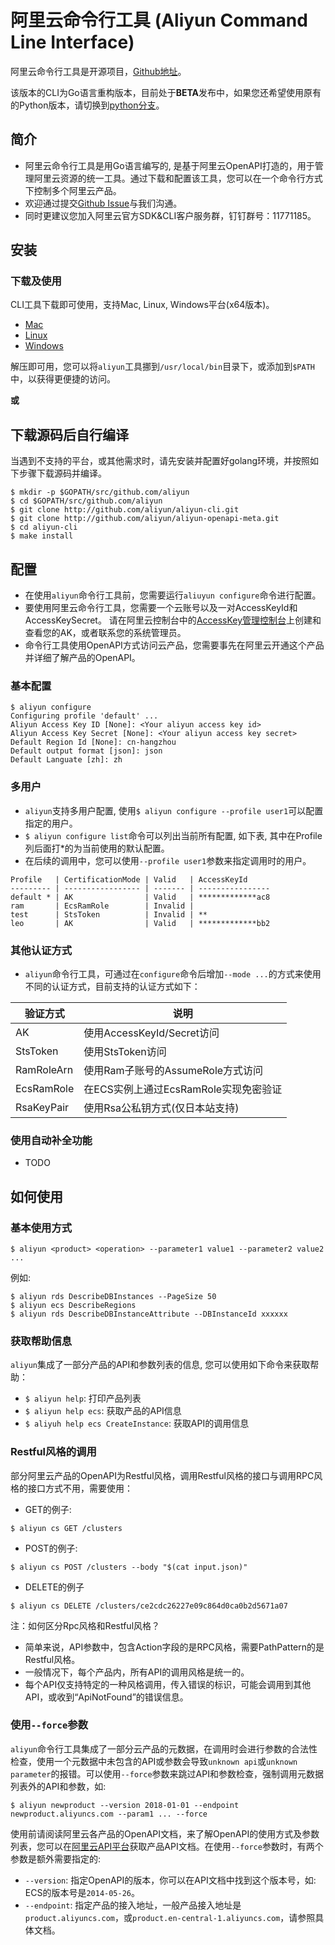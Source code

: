 
# 阿里云命令行工具 (Aliyun Command Line Interface)

阿里云命令行工具是开源项目，[Github地址](https://github.com/aliyun/aliyun-cli)。

该版本的CLI为Go语言重构版本，目前处于**BETA**发布中，如果您还希望使用原有的Python版本，请切换到[python分支](https://github.com/aliyun/aliyun-cli/tree/python_final)。

## 简介

- 阿里云命令行工具是用Go语言编写的, 是基于阿里云OpenAPI打造的，用于管理阿里云资源的统一工具。通过下载和配置该工具，您可以在一个命令行方式下控制多个阿里云产品。
- 欢迎通过提交[Github Issue](https://github.com/aliyun/aliyun-cli/issues/new)与我们沟通。
- 同时更建议您加入阿里云官方SDK&CLI客户服务群，钉钉群号：11771185。


## 安装

### 下载及使用

CLI工具下载即可使用，支持Mac, Linux, Windows平台(x64版本)。

- [Mac](http://aliyun-cli.oss-cn-hangzhou.aliyuncs.com/aliyun-cli-macosx-0.50-amd64.tgz)
- [Linux](http://aliyun-cli.oss-cn-hangzhou.aliyuncs.com/aliyun-cli-linux-0.50-amd64.tgz)
- [Windows](http://aliyun-cli.oss-cn-hangzhou.aliyuncs.com/aliyun-cli-windows-0.50-amd64.tgz)

解压即可用，您可以将`aliyun`工具挪到`/usr/local/bin`目录下，或添加到`$PATH`中，以获得更便捷的访问。

**或**

## 下载源码后自行编译

当遇到不支持的平台，或其他需求时，请先安装并配置好golang环境，并按照如下步骤下载源码并编译。

```
$ mkdir -p $GOPATH/src/github.com/aliyun
$ cd $GOPATH/src/github.com/aliyun
$ git clone http://github.com/aliyun/aliyun-cli.git
$ git clone http://github.com/aliyun/aliyun-openapi-meta.git
$ cd aliyun-cli
$ make install
```

## 配置

- 在使用`aliyun`命令行工具前，您需要运行`aliuyun configure`命令进行配置。
- 要使用阿里云命令行工具，您需要一个云账号以及一对AccessKeyId和AccessKeySecret。 请在阿里云控制台中的[AccessKey管理控制台](https://ak-console.aliyun.com/#/accesskey)上创建和查看您的AK，或者联系您的系统管理员。
- 命令行工具使用OpenAPI方式访问云产品，您需要事先在阿里云开通这个产品并详细了解产品的OpenAPI。

### 基本配置

```
$ aliyun configure
Configuring profile 'default' ...
Aliyun Access Key ID [None]: <Your aliyun access key id>
Aliyun Access Key Secret [None]: <Your aliyun access key secret>
Default Region Id [None]: cn-hangzhou
Default output format [json]: json
Default Languate [zh]: zh
```

### 多用户

- `aliyun`支持多用户配置, 使用`$ aliyun configure --profile user1`可以配置指定的用户。
- `$ aliyun configure list`命令可以列出当前所有配置, 如下表, 其中在Profile列后面打*的为当前使用的默认配置。
- 在后续的调用中，您可以使用`--profile user1`参数来指定调用时的用户。

```
Profile   | CertificationMode | Valid   | AccessKeyId
--------- | ----------------- | ------- | ----------------
default * | AK                | Valid   | *************ac8
ram       | EcsRamRole        | Invalid |
test      | StsToken          | Invalid | **
leo       | AK                | Valid   | *************bb2
```

### 其他认证方式

- `aliyun`命令行工具，可通过在`configure`命令后增加`--mode ...`的方式来使用不同的认证方式，目前支持的认证方式如下：

| 验证方式  | 说明 |
| --------       | -------- |
| AK             | 使用AccessKeyId/Secret访问 |
| StsToken       | 使用StsToken访问    |
| RamRoleArn     | 使用Ram子账号的AssumeRole方式访问     |
| EcsRamRole     | 在ECS实例上通过EcsRamRole实现免密验证   |
| RsaKeyPair     | 使用Rsa公私钥方式(仅日本站支持)     |

### 使用自动补全功能

- TODO

## 如何使用

### 基本使用方式

```
$ aliyun <product> <operation> --parameter1 value1 --parameter2 value2 ...
```

例如:

```
$ aliyun rds DescribeDBInstances --PageSize 50
$ aliyun ecs DescribeRegions
$ aliyun rds DescribeDBInstanceAttribute --DBInstanceId xxxxxx
```

### 获取帮助信息

`aliyun`集成了一部分产品的API和参数列表的信息, 您可以使用如下命令来获取帮助：

- `$ aliyun help`: 打印产品列表
- `$ aliyun help ecs`: 获取产品的API信息
- `$ aliyuh help ecs CreateInstance`: 获取API的调用信息


### Restful风格的调用

部分阿里云产品的OpenAPI为Restful风格，调用Restful风格的接口与调用RPC风格的接口方式不用，需要使用：

- GET的例子:

```
$ aliyun cs GET /clusters
```

- POST的例子:

```
$ aliyun cs POST /clusters --body "$(cat input.json)"
```

- DELETE的例子

```
$ aliyun cs DELETE /clusters/ce2cdc26227e09c864d0ca0b2d5671a07
```

注：如何区分Rpc风格和Restful风格？

- 简单来说，API参数中，包含Action字段的是RPC风格，需要PathPattern的是Restful风格。
- 一般情况下，每个产品内，所有API的调用风格是统一的。
- 每个API仅支持特定的一种风格调用，传入错误的标识，可能会调用到其他API，或收到“ApiNotFound”的错误信息。

### 使用`--force`参数

`aliyun`命令行工具集成了一部分云产品的元数据，在调用时会进行参数的合法性检查，使用一个元数据中未包含的API或参数会导致`unknown api`或`unknown parameter`的报错。可以使用`--force`参数来跳过API和参数检查，强制调用元数据列表外的API和参数，如:

```
$ aliyun newproduct --version 2018-01-01 --endpoint newproduct.aliyuncs.com --param1 ... --force
```

使用前请阅读阿里云各产品的OpenAPI文档，来了解OpenAPI的使用方式及参数列表，您可以在[阿里云API平台](https://developer.aliyun.com/api)获取产品API文档。在使用`--force`参数时，有两个参数是额外需要指定的:

- `--version`: 指定OpenAPI的版本，你可以在API文档中找到这个版本号，如: ECS的版本号是`2014-05-26`。
- `--endpoint`: 指定产品的接入地址，一般产品接入地址是`product.aliyuncs.com`，或`product.en-central-1.aliyuncs.com`，请参照具体文档。

